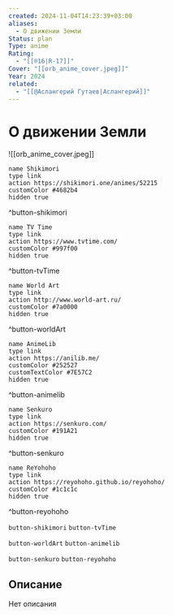 ```yaml
---
created: 2024-11-04T14:23:39+03:00
aliases:
  - О движении Земли
Status: plan
Type: anime
Rating:
  - "[[®️16|R-17]]"
Cover: "[[orb_anime_cover.jpeg]]"
Year: 2024
related:
  - "[[@Аслангерий Гутаев|Аслангерий]]"
---
```


# О движении Земли

![[orb_anime_cover.jpeg]]

```button
name Shikimori
type link
action https://shikimori.one/animes/52215
customColor #4682b4
hidden true
```
^button-shikimori

```button
name TV Time
type link
action https://www.tvtime.com/
customColor #997f00
hidden true
```
^button-tvTime

```button
name World Art
type link
action http://www.world-art.ru/
customColor #7a0000
hidden true
```
^button-worldArt

```button
name AnimeLib
type link
action https://anilib.me/
customColor #252527
customTextColor #7E57C2
hidden true
```
^button-animelib

```button
name Senkuro
type link
action https://senkuro.com/
customColor #191A21
hidden true
```
^button-senkuro

```button
name ReYohoho
type link
action https://reyohoho.github.io/reyohoho/
customColor #1c1c1c
hidden true
```
^button-reyohoho

`button-shikimori` `button-tvTime`

`button-worldArt` `button-animelib`

`button-senkuro` `button-reyohoho`

## Описание

Нет описания
